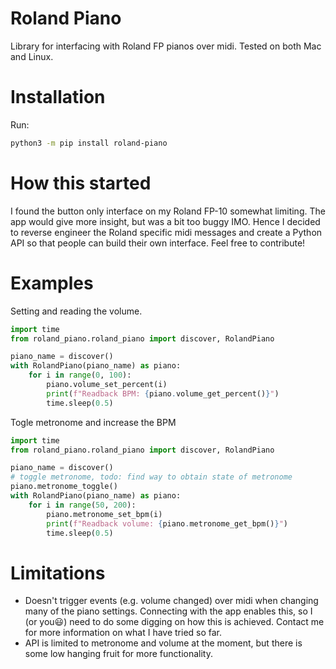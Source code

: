 # Roland Piano
Library for interfacing with Roland FP pianos over midi. Tested on both Mac and Linux.

# Installation
Run:
```bash
python3 -m pip install roland-piano
```

# How this started
I found the button only interface on my Roland FP-10 somewhat limiting. The app would give more insight, but was a bit too buggy IMO. Hence I decided to reverse engineer the Roland specific midi messages and create a Python API so that people can build their own interface. Feel free to contribute!

# Examples
Setting and reading the volume.
```python
import time
from roland_piano.roland_piano import discover, RolandPiano

piano_name = discover()
with RolandPiano(piano_name) as piano:
    for i in range(0, 100):
        piano.volume_set_percent(i)
        print(f"Readback BPM: {piano.volume_get_percent()}")
        time.sleep(0.5)
```

Togle metronome and increase the BPM
```python
import time
from roland_piano.roland_piano import discover, RolandPiano

piano_name = discover()
# toggle metronome, todo: find way to obtain state of metronome
piano.metronome_toggle()
with RolandPiano(piano_name) as piano:
    for i in range(50, 200):
        piano.metronome_set_bpm(i)
        print(f"Readback volume: {piano.metronome_get_bpm()}")
        time.sleep(0.5)
```

# Limitations
- Doesn't trigger events (e.g. volume changed) over midi when changing many of the piano settings. Connecting with the app enables this, so I  (or you😃) need to do some digging on how this is achieved. Contact me for more information on what I have tried so far.
- API is limited to metronome and volume at the moment, but there is some low hanging fruit for more functionality.

